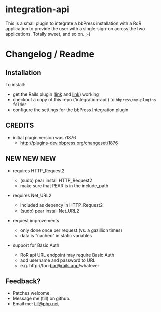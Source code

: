 # integration-api

This is a small plugin to integrate a bbPress installation with a RoR application
to provide the user with a single-sign-on across the two applications. Totally
sweet, and so on. ;-)

# Changelog / Readme

## Installation

To install:

 * get the Rails plugin ([link][0] and [link][1]) working
 * checkout a copy of this repo ('integration-api') to `bbpress/my-plugins folder`
 * configure the settings for the bbPress Integration plugin

[0]: http://agilewebdevelopment.com/plugins/integration_api
[1]: http://greenfabric.com/page/integration_api_home_page

## CREDITS 

 * initial plugin version was r1876
   * http://plugins-dev.bbpress.org/changeset/1876

## NEW NEW NEW 

 * requires HTTP_Request2
   * (sudo) pear install HTTP_Request2
   * make sure that PEAR is in the include_path
   
 * requires Net_URL2
   * included as depency in HTTP_Request2
   * (sudo) pear install Net_URL2
   
 * request improvements
   * only done once per request (vs. a gazillion times)
   * data is "cached" in static variables
  
 * support for Basic Auth
   * RoR api URL endpoint may require Basic Auth
   * add username and password to URL
   * e.g. http://foo:bar@rails.app/whatever
   
## Feedback?

 * Patches welcome.
 * Message me (till) on github.
 * Email me: till@php.net